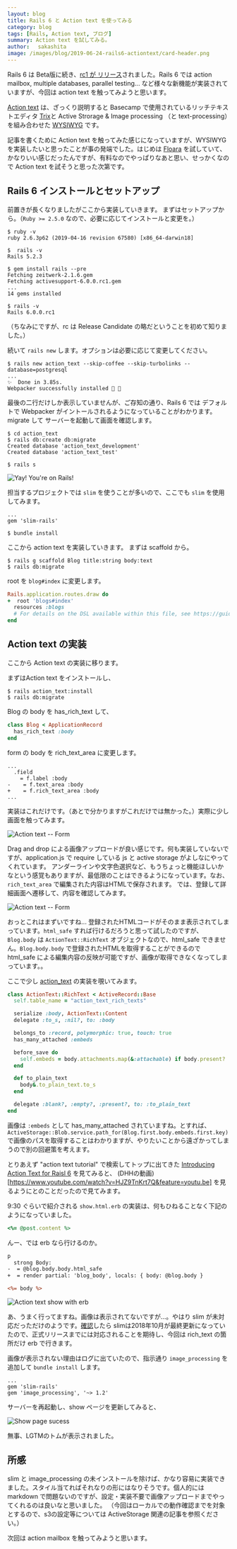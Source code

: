 ```yaml
---
layout: blog
title: Rails 6 と Action text を使ってみる
category: blog
tags: [Rails, Action text, ブログ]
summary: Action text を試してみる。
author: 　sakashita
image: /images/blog/2019-06-24-rails6-actiontext/card-header.png
---
```


Rails 6 は Beta版に続き、[rc1 が リリース](https://weblog.rubyonrails.org/2019/4/24/Rails-6-0-rc1-released/)されました。Rails 6 では action mailbox, multiple databases, parallel testing... など様々な新機能が実装されていますが、今回は action text を触ってみようと思います。

[Action text](https://weblog.rubyonrails.org/2018/10/3/introducing-action-text-for-rails-6/) は、ざっくり説明すると Basecamp で使用されているリッチテキストエディタ [Trix](https://trix-editor.org/)と Active Strorage & Image processing （と text-processing）を組み合わせた [WYSIWYG](https://en.wikipedia.org/wiki/WYSIWYG) です。

記事を書くために Action text を触ってみた感じになっていますが、WYSIWYG を実装したいと思ったことが事の発端でした。はじめは [Floara](https://www.froala.com/wysiwyg-editor) を試していて、かなりいい感じだったんですが、有料なのでやっぱりなあと思い、せっかくなので Action text を試そうと思った次第です。

## Rails 6 インストールとセットアップ
前置きが長くなりましたがここから実装していきます。
まずはセットアップから。（```Ruby >= 2.5.0``` なので、必要に応じてインストールと変更を。）

```
$ ruby -v
ruby 2.6.3p62 (2019-04-16 revision 67580) [x86_64-darwin18]

$  rails -v
Rails 5.2.3

$ gem install rails --pre
Fetching zeitwerk-2.1.6.gem
Fetching activesupport-6.0.0.rc1.gem
...
14 gems installed

$ rails -v
Rails 6.0.0.rc1
```
（ちなみにですが、rc は Release Candidate の略だということを初めて知りました。）

続いて ```rails new``` します。オプションは必要に応じて変更してください。

```
$ rails new action_text --skip-coffee --skip-turbolinks --database=postgresql
...
✨  Done in 3.85s.
Webpacker successfully installed 🎉 🍰
```

最後の二行だけしか表示していませんが、ご存知の通り、Rails 6 では デフォルトで Webpacker がイントールされるようになっていることがわかります。
migrate して サーバーを起動して画面を確認します。

```
$ cd action_text
$ rails db:create db:migrate
Created database 'action_text_development'
Created database 'action_text_test'

$ rails s
```

![Yay! You're on Rails!](/images/blog/2019-06-24-rails6-actiontext/yay-youre-on-rails.png)

担当するプロジェクトでは ```slim``` を使うことが多いので、ここでも ```slim``` を使用してみます。

```rb:Gemfile
...
gem 'slim-rails'
```

```
$ bundle install
```

ここから action text を実装していきます。
まずは scaffold から。

```
$ rails g scaffold Blog title:string body:text
$ rails db:migrate
```

root を ```blog#index``` に変更します。

```rb:config/routes.rb
Rails.application.routes.draw do
+  root 'blogs#index'
  resources :blogs
  # For details on the DSL available within this file, see https://guides.rubyonrails.org/routing.html
end
```

## Action text の実装
ここから Action text の実装に移ります。

まずはAction text をインストールし、

```
$ rails action_text:install
$ rails db:migrate
```

Blog の body を has_rich_text して、

```rb:app/models/blog.rb
class Blog < ApplicationRecord
  has_rich_text :body
end
```

form の body を rich_text_area に変更します。

```rb:app/views/blogs/_form.html.slim
...
  .field
    = f.label :body
-    = f.text_area :body
+    = f.rich_text_area :body
...
```

実装はこれだけです。（あとで分かりますがこれだけでは無かった。）実際に少し画面を触ってみます。

![Action text -- Form](/images/blog/2019-06-24-rails6-actiontext/action-text-form.png)

Drag and drop による画像アップロードが良い感じです。何も実装していないですが、application.js で require している js と active storage がよしなにやってくれています。
アンダーラインや文字色選択など、もうちょっと機能ほしいかなという感覚もありますが、最低限のことはできるようになっています。なお、`rich_text_area` で編集された内容はHTMLで保存されます。
では、登録して詳細画面へ遷移して、内容を確認してみます。

![Action text -- Form](/images/blog/2019-06-24-rails6-actiontext/raw-html-on-show-page.png)

おっとこれはまずいですね... 登録されたHTMLコードがそのまま表示されてしまっています。```html_safe``` すれば行けるだろうと思って試したのですが、```Blog.body``` は ```ActionText::RichText``` オブジェクトなので、html_safe できません。```Blog.body.body``` で登録されたHTMLを取得することができるので html_safe による編集内容の反映が可能ですが、画像が取得できなくなってしまっています。。

ここで少し [action_text](https://github.com/rails/actiontext/blob/archive/app/models/action_text/rich_text.rb) の実装を覗いてみます。

```rb:actiontext/app/models/action_text/rich_text.rb
class ActionText::RichText < ActiveRecord::Base
  self.table_name = "action_text_rich_texts"

  serialize :body, ActionText::Content
  delegate :to_s, :nil?, to: :body

  belongs_to :record, polymorphic: true, touch: true
  has_many_attached :embeds

  before_save do
    self.embeds = body.attachments.map(&:attachable) if body.present?
  end

  def to_plain_text
    body&.to_plain_text.to_s
  end

  delegate :blank?, :empty?, :present?, to: :to_plain_text
end
```

画像は ```:embeds``` として has_many_attached されていますね。とすれば、```ActiveStorage::Blob.service.path_for(Blog.first.body.embeds.first.key)``` で画像のパスを取得することはわかりますが、やりたいことから遠ざかってしまうので別の回避策を考えます。

とりあえず "action text tutorial" で検索してトップに出てきた [Introducing Action Text for Raisl 6](https://weblog.rubyonrails.org/2018/10/3/introducing-action-text-for-rails-6/) を見てみると、 (DHHの動画)[https://www.youtube.com/watch?v=HJZ9TnKrt7Q&feature=youtu.be] を見るようにとのことだったので見てみます。

9:30 ぐらいで紹介される ```show.html.erb``` の実装は、何もひねることなく下記のようになっていました。

```rb
<%= @post.content %>
```

んー、では erb なら行けるのか。

```rb:app/views/blogs/show.html
p
  strong Body:
-  = @blog.body.body.html_safe
+  = render partial: 'blog_body', locals: { body: @blog.body }
```

```rb:app/views/blogs/_blog_body.html.erb
<%= body %>
```

![Action text show with erb](/images/blog/2019-06-24-rails6-actiontext/show-partial-erb.png)

あ、うまく行ってますね。画像は表示されてないですが...。やはり slim が未対応だっただけのようです。[確認](https://rubygems.org/gems/slim-rails/versions/3.2.0)したら slimは2018年10月が最終更新になっていたので、正式リリースまでには対応されることを期待し、今回は rich_text の箇所だけ erb で行きます。

画像が表示されない理由はログに出ていたので、指示通り ```image_processing``` を追加して ```bundle install``` します。

```rb:Gemfile
...
gem 'slim-rails'
gem 'image_processing', '~> 1.2'
```

サーバーを再起動し、show ページを更新してみると、

![Show page sucess](/images/blog/2019-06-24-rails6-actiontext/show-page-success.png)

無事、LGTMのトムが表示されました。

## 所感
slim と image_processing の未インストールを除けば、かなり容易に実装できました。スタイル当てればそれなりの形にはなりそうです。個人的には markdown で問題ないのですが、設定・実装不要で画像アップロードまでやってくれるのは良いなと思いました。
（今回はローカルでの動作確認までを対象とするので、s3の設定等については ActiveStorage 関連の記事を参照ください。）

次回は action mailbox を触ってみようと思います。
